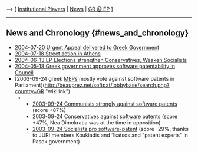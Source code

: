 \--\> \[ [ Institutional Players](SwpatkamniEn "wikilink") \| [
News](SwpatcninoEn "wikilink") \| [ GR @
EP](ElectResuGr0406En "wikilink") \]

------------------------------------------------------------------------

## News and Chronology {#news_and_chronology}

-   [ 2004-07-20 Urgent Appeal delivered to Greek
    Government](LtrConsRecvGr0406En "wikilink")
-   [ 2004-07-18 Street action in Athens](Athina040718En "wikilink")
-   [ 2004-06-13 EP Elections strengthen Conservatives, Weaken
    Socialists](ElectResuGr0406En "wikilink")
-   [ 2004-05-18 Greek government approves software patentability in
    Council](Cons040518En "wikilink")
-   [2003-09-24 greek [MEPs](MEPs "wikilink") mostly vote against
    software patents in
    Parliament](http://beauprez.net/softpat/lobbybase/search.php?country=GR "wikilink")
    -   -   [2003-09-24 Communists strongly against software
            patents](http://beauprez.net/softpat/lobbybase/search.php?country=GR&party=GUE/NGL "wikilink")
            (score +87%)
        -   [2003-09-24 Conservatives against software
            patents](http://beauprez.net/softpat/lobbybase/search.php?country=GR&party=PPE-DE "wikilink")
            (score +47%, Nea Dimokratia was at the time in opposition)
        -   [2003-09-24 Socialists pro
            software-patent](http://beauprez.net/softpat/lobbybase/search.php?country=GR&party=PSE "wikilink")
            (score -29%, thanks to JURI members Koukiadis and Tsatsos
            and \"patent experts\" in Pasok government)
